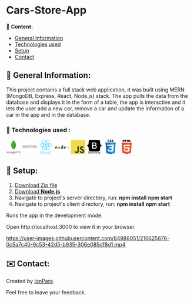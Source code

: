 # Cars-Store-App

📃 **Content:**
- [General Information](#General-Information)
- [Technologies used](#technologies)
- [Setup](#setup)
- [Contact](#contact)

 ## 📑 General Information:
This project contains a full stack web application, it was built using MERN (MongoDB, Express, React, Node.js) stack. The app pulls the data from the database and displays it in the form of a table, the app is interactive and it lets the user add a new car, remove a car and update the information of a car in the app and in the database.

### 🔣 <a id="technologies">Technologies used </a>:

<p align="left">
<img src="https://raw.githubusercontent.com/devicons/devicon/master/icons/mongodb/mongodb-original-wordmark.svg" alt="mongodb" width="40" height="40"/>
<img src="https://raw.githubusercontent.com/devicons/devicon/master/icons/express/express-original-wordmark.svg" alt="expressjs" width="40" height="40"/>
<img src="https://raw.githubusercontent.com/devicons/devicon/master/icons/react/react-original-wordmark.svg" alt="react" width="40" height="40"/>
<img src="https://raw.githubusercontent.com/devicons/devicon/master/icons/nodejs/nodejs-original-wordmark.svg" alt="nodejs" width="40" height="40"/>
<img src="https://raw.githubusercontent.com/devicons/devicon/master/icons/javascript/javascript-original.svg" alt="javascript" width="40" height="40"/>
<img src="https://raw.githubusercontent.com/devicons/devicon/master/icons/bootstrap/bootstrap-plain-wordmark.svg" alt="bootstrap" width="40" height="40"/>
<img src="https://raw.githubusercontent.com/devicons/devicon/master/icons/css3/css3-original-wordmark.svg" alt="css3" width="40" height="40"/> 
<img src="https://raw.githubusercontent.com/devicons/devicon/master/icons/html5/html5-original-wordmark.svg" alt="html5" width="40" height="40"/>
</p>

## 📘 <a id="setup">Setup</a>:

1. [Download Zip file](https://github.com/IonPara/Cars-Store-App/archive/refs/heads/master.zip)
2. [Download **Node.js**](https://nodejs.org/dist/v18.13.0/node-v18.13.0-x64.msi)
3. Navigate to project's server directory, run: **npm install** **npm start**
4. Navigate to project's client directory, run: **npm install** **npm start**

Runs the app in the development mode.

Open http://localhost:3000 to view it in your browser.


https://user-images.githubusercontent.com/84988051/216625676-0c5a7c40-9c53-42d5-b935-306e085df8d1.mp4



## ✉️ <a id="contact">Contact</a>:

Created by [IonPara](https://github.com/IonPara).

Feel free to leave your feedback.
